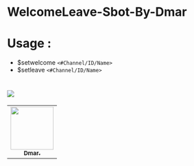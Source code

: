 # WelcomeLeave-Sbot-By-Dmar


# Usage :
* $setwelcome `<#Channel/ID/Name>`
* $setleave `<#Channel/ID/Name>`

# <img src="https://cdn.discordapp.com/attachments/786624701996859412/790608635092664360/unknown.png" />

<table>
  <tr>
     <td align="center"><a href="https://github.com/MeDmar950"><img src="https://cdn.discordapp.com/avatars/599351862692544532/5b54a37aa23e70b81a080aa7d07f59c5.png?size=1024" width="100px;" alt=""/><br /><sub><b>Dmar.</b></sub></a><br /><a href="https://github.com/MeDmar950" title="Developer"></a></td>
 </tr>
 </table>
